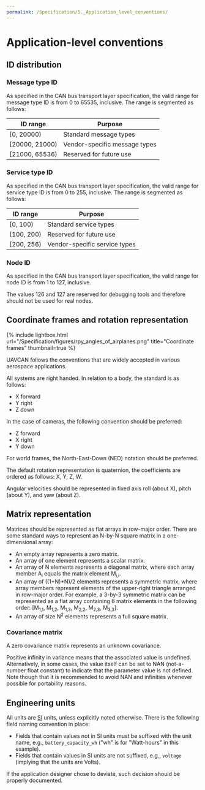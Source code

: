 ```yaml
---
permalink: /Specification/5._Application_level_conventions/
---
```


# Application-level conventions

## ID distribution

### Message type ID

As specified in the CAN bus transport layer specification, the valid range for message type ID is from 0 to 65535,
inclusive.
The range is segmented as follows:

ID range        | Purpose
----------------|--------------------------------------------------------------
[0, 20000)      | Standard message types
[20000, 21000)  | Vendor-specific message types
[21000, 65536)  | Reserved for future use

### Service type ID

As specified in the CAN bus transport layer specification, the valid range for service type ID is from 0 to 255,
inclusive.
The range is segmented as follows:

ID range        | Purpose
----------------|--------------------------------------------------------------
[0, 100)        | Standard service types
[100, 200)      | Reserved for future use
[200, 256)      | Vendor-specific service types

### Node ID

As specified in the CAN bus transport layer specification, the valid range for node ID is from 1 to 127, inclusive.

The values 126 and 127 are reserved for debugging tools and therefore should not be used for real nodes.

## Coordinate frames and rotation representation

{% include lightbox.html url="/Specification/figures/rpy_angles_of_airplanes.png" title="Coordinate frames" thumbnail=true %}

UAVCAN follows the conventions that are widely accepted in various aerospace applications.

All systems are right handed. In relation to a body, the standard is as follows:

* X forward
* Y right
* Z down

In the case of cameras, the following convention should be preferred:

* Z forward
* X right
* Y down

For world frames, the North-East-Down (NED) notation should be preferred.

The default rotation representation is quaternion, the coefficients are ordered as follows: X, Y, Z, W.

Angular velocities should be represented in fixed axis roll (about X), pitch (about Y), and yaw (about Z).

## Matrix representation

Matrices should be represented as flat arrays in row-major order.
There are some standard ways to represent an N-by-N square matrix in a one-dimensional array:

* An empty array represents a zero matrix.
* An array of one element represents a scalar matrix.
* An array of N elements represents a diagonal matrix,
where each array member A<sub>i</sub> equals the matrix element M<sub>i,i</sub>.
* An array of ((1+N)*N)/2 elements represents a symmetric matrix,
where array members represent elements of the upper-right triangle arranged in row-major order.
For example, a 3-by-3 symmetric matrix can be represented as a flat array containing 6 matrix elements
in the following order:
[M<sub>1,1</sub>, M<sub>1,2</sub>, M<sub>1,3</sub>, M<sub>2,2</sub>, M<sub>2,3</sub>, M<sub>3,3</sub>].
* An array of size N<sup>2</sup> elements represents a full square matrix.

### Covariance matrix

A zero covariance matrix represents an unknown covariance.

Positive infinity in variance means that the associated value is undefined.
Alternatively, in some cases, the value itself can be set to NAN (not-a-number float constant) to indicate that
the parameter value is not defined.
Note though that it is recommended to avoid NAN and infinities whenever possible for portability reasons.

## Engineering units

All units are [SI](http://en.wikipedia.org/wiki/International_System_of_Units) units, unless explicitly noted otherwise.
There is the following field naming convention in place:

* Fields that contain values not in SI units must be suffixed with the unit name, e.g.,
`battery_capacity_wh` ("wh" is for "Watt-hours" in this example).
* Fields that contain values in SI units are not suffixed, e.g., `voltage` (implying that the units are Volts).

If the application designer chose to deviate, such decision should be properly documented.
